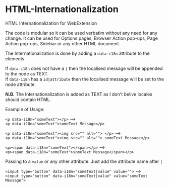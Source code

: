 # HTML-Internationalization
HTML Internationalization for WebExtension


The code is modular so it can be used verbatim without any need for any change. It can be used for Options pages, Browser Action pop-ups, Page Action pop-ups, Sidebar or any other HTML document.

The Internationalization is done by adding a `data-i18n` attribute to the elements.

If `data-i18n` does not have a `|` then the localised message will be appended to the node as TEXT.  
If `data-i18n` has a `id|attribute` then the localised message will be set to the node attribute.

**N.B.** The Internationalization is added as TEXT as I don't belive locales should contain HTML.

Example of Usage:

`<p data-i18n="someText"></p>` -->  
`<p data-i18n="someText">someText Message</p>`

`<p data-i18n="someText"><img src="" alt=""> </p>` -->  
`<p data-i18n="someText"><img src="" alt=""> someText Message</p>`

`<p><span data-i18n="someText"></span></p>` -->  
`<p><span data-i18n="someText">someText Message</span></p>`

Passing to a `value` or any other attribute: 
Just add the attribute name after `|`

`<input type="button" data-i18n="someText|value" value="">` -->  
`<input type="button" data-i18n="someText|value" value="someText Message">`
